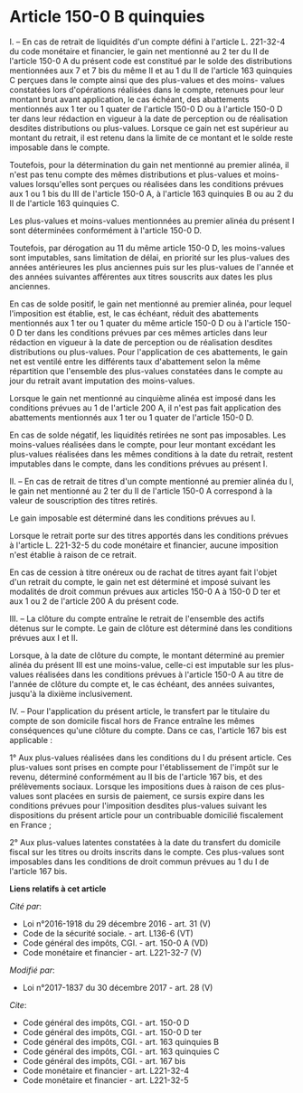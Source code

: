 # Article 150-0 B quinquies

I. – En cas de retrait de liquidités d'un compte défini à l'article L. 221-32-4 du code monétaire et financier, le gain net
mentionné au 2 ter du II de l'article 150-0 A du présent code est constitué par le solde des distributions mentionnées aux 7
et 7 bis du même II et au 1 du II de l'article 163 quinquies C perçues dans le compte ainsi que des plus-values et des moins-
values constatées lors d'opérations réalisées dans le compte, retenues pour leur montant brut avant application, le cas
échéant, des abattements mentionnés aux 1 ter ou 1 quater de l'article 150-0 D ou à l'article 150-0 D ter dans leur rédaction
en vigueur à la date de perception ou de réalisation desdites distributions ou plus-values. Lorsque ce gain net est supérieur
au montant du retrait, il est retenu dans la limite de ce montant et le solde reste imposable dans le compte.

Toutefois, pour la détermination du gain net mentionné au premier alinéa, il n'est pas tenu compte des mêmes distributions et
plus-values et moins-values lorsqu'elles sont perçues ou réalisées dans les conditions prévues aux 1 ou 1 bis du III de
l'article 150-0 A, à l'article 163 quinquies B ou au 2 du II de l'article 163 quinquies C.

Les plus-values et moins-values mentionnées au premier alinéa du présent I sont déterminées conformément à l'article 150-0 D.

Toutefois, par dérogation au 11 du même article 150-0 D, les moins-values sont imputables, sans limitation de délai, en
priorité sur les plus-values des années antérieures les plus anciennes puis sur les plus-values de l'année et des années
suivantes afférentes aux titres souscrits aux dates les plus anciennes.

En cas de solde positif, le gain net mentionné au premier alinéa, pour lequel l'imposition est établie, est, le cas échéant,
réduit des abattements mentionnés aux 1 ter ou 1 quater du même article 150-0 D ou à l'article 150-0 D ter dans les
conditions prévues par ces mêmes articles dans leur rédaction en vigueur à la date de perception ou de réalisation desdites
distributions ou plus-values. Pour l'application de ces abattements, le gain net est ventilé entre les différents taux
d'abattement selon la même répartition que l'ensemble des plus-values constatées dans le compte au jour du retrait avant
imputation des moins-values.

Lorsque le gain net mentionné au cinquième alinéa est imposé dans les conditions prévues au 1 de l'article 200 A, il n'est
pas fait application des abattements mentionnés aux 1 ter ou 1 quater de l'article 150-0 D.

En cas de solde négatif, les liquidités retirées ne sont pas imposables. Les moins-values réalisées dans le compte, pour leur
montant excédant les plus-values réalisées dans les mêmes conditions à la date du retrait, restent imputables dans le compte,
dans les conditions prévues au présent I.

II. – En cas de retrait de titres d'un compte mentionné au premier alinéa du I, le gain net mentionné au 2 ter du II de
l'article 150-0 A correspond à la valeur de souscription des titres retirés.

Le gain imposable est déterminé dans les conditions prévues au I.

Lorsque le retrait porte sur des titres apportés dans les conditions prévues à l'article L. 221-32-5 du code monétaire et
financier, aucune imposition n'est établie à raison de ce retrait.

En cas de cession à titre onéreux ou de rachat de titres ayant fait l'objet d'un retrait du compte, le gain net est déterminé
et imposé suivant les modalités de droit commun prévues aux articles 150-0 A à 150-0 D ter et aux 1 ou 2 de l'article 200 A
du présent code.

III. – La clôture du compte entraîne le retrait de l'ensemble des actifs détenus sur le compte. Le gain de clôture est
déterminé dans les conditions prévues aux I et II.

Lorsque, à la date de clôture du compte, le montant déterminé au premier alinéa du présent III est une moins-value, celle-ci
est imputable sur les plus-values réalisées dans les conditions prévues à l'article 150-0 A au titre de l'année de clôture du
compte et, le cas échéant, des années suivantes, jusqu'à la dixième inclusivement.

IV. – Pour l'application du présent article, le transfert par le titulaire du compte de son domicile fiscal hors de France
entraîne les mêmes conséquences qu'une clôture du compte. Dans ce cas, l'article 167 bis est applicable :

1° Aux plus-values réalisées dans les conditions du I du présent article. Ces plus-values sont prises en compte pour
l'établissement de l'impôt sur le revenu, déterminé conformément au II bis de l'article 167 bis, et des prélèvements sociaux.
Lorsque les impositions dues à raison de ces plus-values sont placées en sursis de paiement, ce sursis expire dans les
conditions prévues pour l'imposition desdites plus-values suivant les dispositions du présent article pour un contribuable
domicilié fiscalement en France ;

2° Aux plus-values latentes constatées à la date du transfert du domicile fiscal sur les titres ou droits inscrits dans le
compte. Ces plus-values sont imposables dans les conditions de droit commun prévues au 1 du I de l'article 167 bis.

**Liens relatifs à cet article**

_Cité par_:

  - Loi n°2016-1918 du 29 décembre 2016 - art. 31 (V)
  - Code de la sécurité sociale. - art. L136-6 (VT)
  - Code général des impôts, CGI. - art. 150-0 A (VD)
  - Code monétaire et financier - art. L221-32-7 (V)

_Modifié par_:

  - Loi n°2017-1837 du 30 décembre 2017 - art. 28 (V)

_Cite_:

  - Code général des impôts, CGI. - art. 150-0 D
  - Code général des impôts, CGI. - art. 150-0 D ter
  - Code général des impôts, CGI. - art. 163 quinquies B
  - Code général des impôts, CGI. - art. 163 quinquies C
  - Code général des impôts, CGI. - art. 167 bis
  - Code monétaire et financier - art. L221-32-4
  - Code monétaire et financier - art. L221-32-5
